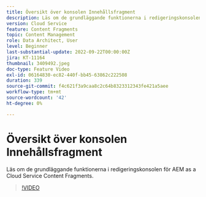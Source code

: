 ```yaml
---
title: Översikt över konsolen Innehållsfragment
description: Läs om de grundläggande funktionerna i redigeringskonsolen för AEM as a Cloud Service Content Fragments.
version: Cloud Service
feature: Content Fragments
topic: Content Management
role: Data Architect, User
level: Beginner
last-substantial-update: 2022-09-22T00:00:00Z
jira: KT-11164
thumbnail: 3409492.jpeg
doc-type: Feature Video
exl-id: 06164830-ec82-440f-bb45-63862c222508
duration: 339
source-git-commit: f4c621f3a9caa8c2c64b8323312343fe421a5aee
workflow-type: tm+mt
source-wordcount: '42'
ht-degree: 0%

---
```


# Översikt över konsolen Innehållsfragment

Läs om de grundläggande funktionerna i redigeringskonsolen för AEM as a Cloud Service Content Fragments.

>[!VIDEO](https://video.tv.adobe.com/v/3409492?quality=12&learn=on)

